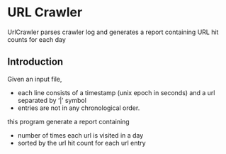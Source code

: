 URL Crawler
============
UrlCrawler parses crawler log and generates a report containing URL hit counts for each day

Introduction
-------------
Given an input file, 

- each line consists of a timestamp (unix epoch in seconds) and a url separated by ‘|’ symbol
- entries are not in any chronological order. 

this program generate a report containing
- number of times each url is visited in a day
- sorted by the url hit count for each url entry